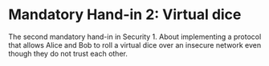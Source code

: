 # Mandatory Hand-in 2: Virtual dice

The second mandatory hand-in in Security 1. About implementing a protocol that allows Alice and Bob to roll a virtual dice over an insecure network even though they do not trust each other.
